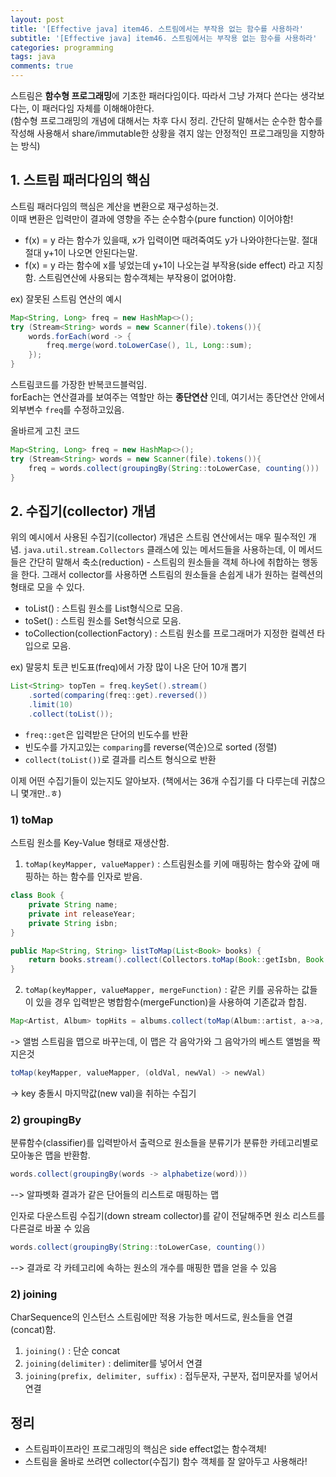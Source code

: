 ```yaml
---
layout: post
title: '[Effective java] item46. 스트림에서는 부작용 없는 함수를 사용하라'
subtitle: '[Effective java] item46. 스트림에서는 부작용 없는 함수를 사용하라'
categories: programming
tags: java
comments: true
---
```


스트림은 **함수형 프로그래밍**에 기초한 패러다임이다. 따라서 그냥 가져다 쓴다는 생각보다는, 이 패러다임 자체를 이해해야한다.   
(함수형 프로그래밍의 개념에 대해서는 차후 다시 정리. 간단히 말해서는 순수한 함수를 작성해 사용해서 share/immutable한 상황을 겪지 않는 안정적인 프로그래밍을 지향하는 방식)   


## 1. 스트림 패러다임의 핵심
스트림 패러다임의 핵심은 계산을 변환으로 재구성하는것.  
이때 변환은 입력만이 결과에 영향을 주는 순수함수(pure function) 이어야함!  
- f(x) = y 라는 함수가 있을때, x가 입력이면 때려죽여도 y가 나와야한다는말. 절대절대 y+1이 나오면 안된다는말.   
- f(x) = y 라는 함수에 x를 넣었는데 y+1이 나오는걸 부작용(side effect) 라고 지칭함. 
스트림연산에 사용되는 함수객체는 부작용이 없어야함.   

ex) 잘못된 스트림 연산의 예시  
```java
Map<String, Long> freq = new HashMap<>();
try (Stream<String> words = new Scanner(file).tokens()){
    words.forEach(word -> {
        freq.merge(word.toLowerCase(), 1L, Long::sum);
    });
}
```
스트림코드를 가장한 반복코드블럭임.  
forEach는 연산결과를 보여주는 역할만 하는 **종단연산** 인데, 여기서는 종단연산 안에서 외부변수 `freq`를 수정하고있음.   

올바르게 고친 코드  
```java
Map<String, Long> freq = new HashMap<>();
try (Stream<String> words = new Scanner(file).tokens()){
    freq = words.collect(groupingBy(String::toLowerCase, counting()))
}
```

## 2. 수집기(collector) 개념 
위의 예시에서 사용된 수집기(collector) 개념은 스트림 연산에서는 매우 필수적인 개념. `java.util.stream.Collectors` 클래스에 있는 메서드들을 사용하는데, 이 메서드들은 간단히 말해서 축소(reduction) - 스트림의 원소들을 객체 하나에 취합하는 행동을 한다. 그래서 collector를 사용하면 스트림의 원소들을 손쉽게 내가 원하는 컬렉션의 형태로 모을 수 있다. 
- toList() : 스트림 원소를 List형식으로 모음. 
- toSet() : 스트림 원소를 Set형식으로 모음. 
- toCollection(collectionFactory) : 스트림 원소를 프로그래머가 지정한 컬렉션 타입으로 모음. 

ex) 말뭉치 토큰 빈도표(freq)에서 가장 많이 나온 단어 10개 뽑기 
```java
List<String> topTen = freq.keySet().stream()
    .sorted(comparing(freq::get).reversed())
    .limit(10)
    .collect(toList());
```
- `freq::get`은 입력받은 단어의 빈도수를 반환 
- 빈도수를 가지고있는 `comparing`를 reverse(역순)으로 sorted (정렬)
- `collect(toList())`로 결과를 리스트 형식으로 반환

이제 어떤 수집기들이 있는지도 알아보자. (책에서는 36개 수집기를 다 다루는데 귀찮으니 몇개만..ㅎ)
### 1) toMap
스트림 원소를 Key-Value 형태로 재생산함. 
1. `toMap(keyMapper, valueMapper)` : 스트림원소를 키에 매핑하는 함수와 갚에 매핑하는 하는 함수를 인자로 받음. 
```java
class Book {
    private String name;
    private int releaseYear;
    private String isbn;
}

public Map<String, String> listToMap(List<Book> books) {
    return books.stream().collect(Collectors.toMap(Book::getIsbn, Book::getName));
}
```

2. `toMap(keyMapper, valueMapper, mergeFunction)` : 같은 키를 공유하는 값들이 있을 경우 입력받은 병합함수(mergeFunction)을 사용하여 기존값과 합침.
```java
Map<Artist, Album> topHits = albums.collect(toMap(Album::artist, a->a, maxBy(comparing(Album::sales))));
```
-> 앨범 스트림을 맵으로 바꾸는데, 이 맵은 각 음악가와 그 음악가의 베스트 앨범을 짝지은것 
```java
toMap(keyMapper, valueMapper, (oldVal, newVal) -> newVal)
```
-> key 충돌시 마지막값(new val)을 취하는 수집기 

### 2) groupingBy
분류함수(classifier)를 입력받아서 출력으로 원소들을 분류기가 분류한 카테고리별로 모아놓은 맵을 반환함. 
```java
words.collect(groupingBy(words -> alphabetize(word)))
```
--> 알파벳화 결과가 같은 단어들의 리스트로 매핑하는 맵 

인자로 다운스트림 수집기(down stream collector)를 같이 전달해주면 원소 리스트를 다른걸로 바꿀 수 있음
```java
words.collect(groupingBy(String::toLowerCase, counting())
```
--> 결과로 각 카테고리에 속하는 원소의 개수를 매핑한 맵을 얻을 수 있음 

### 2) joining
CharSequence의 인스턴스 스트림에만 적용 가능한 메서드로, 원소들을 연결(concat)함. 
1. `joining()` : 단순 concat
2. `joining(delimiter)` : delimiter를 넣어서 연결
3. `joining(prefix, delimiter, suffix)` : 접두문자, 구분자, 접미문자를 넣어서 연결 

## 정리
- 스트림파이프라인 프로그래밍의 핵심은 side effect없는 함수객체! 
- 스트림을 올바로 쓰려면 collector(수집기) 함수 객체를 잘 알아두고 사용해라! 